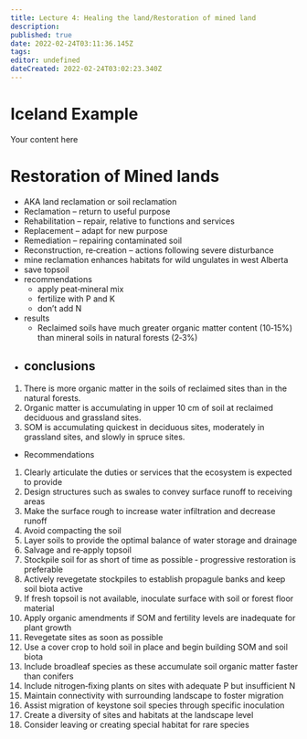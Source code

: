 ```yaml
---
title: Lecture 4: Healing the land/Restoration of mined land
description: 
published: true
date: 2022-02-24T03:11:36.145Z
tags: 
editor: undefined
dateCreated: 2022-02-24T03:02:23.340Z
---
```


# Iceland Example
Your content here
# Restoration of Mined lands
- AKA land reclamation or soil reclamation
- Reclamation – return to useful purpose
- Rehabilitation – repair, relative to functions and services
- Replacement – adapt for new purpose
- Remediation – repairing contaminated soil
- Reconstruction, re‐creation – actions following severe disturbance
- mine reclamation enhances habitats for wild ungulates in west Alberta
- save topsoil
- recommendations
	- apply peat‐mineral mix
	- fertilize with P and K
	- don’t add N
- results
	- Reclaimed soils have much greater organic matter content (10‐15%) than mineral soils in natural forests (2‐3%)
- conclusions
	- 
1. There is more organic matter in the soils of reclaimed sites than in the natural forests.
2. Organic matter is accumulating in upper 10 cm of soil at reclaimed deciduous and grassland sites.
3. SOM is accumulating quickest in deciduous sites, moderately in grassland sites, and slowly in spruce sites.

- Recommendations
1. Clearly articulate the duties or services that the ecosystem is expected to provide
2. Design structures such as swales to convey surface runoff to receiving areas
3. Make the surface rough to increase water infiltration and decrease runoff
4. Avoid compacting the soil
5. Layer soils to provide the optimal balance of water storage and drainage
6. Salvage and re‐apply topsoil
7. Stockpile soil for as short of time as possible ‐ progressive restoration is preferable
8. Actively revegetate stockpiles to establish propagule banks and keep soil biota active
9. If fresh topsoil is not available, inoculate surface with soil or forest floor material
10. Apply organic amendments if SOM and fertility levels are inadequate for plant growth
11. Revegetate sites as soon as possible
12. Use a cover crop to hold soil in place and begin building SOM and soil biota
13. Include broadleaf species as these accumulate soil organic matter faster than conifers
14. Include nitrogen‐fixing plants on sites with adequate P but insufficient N
15. Maintain connectivity with surrounding landscape to foster migration
16. Assist migration of keystone soil species through specific inoculation
17. Create a diversity of sites and habitats at the landscape level
18. Consider leaving or creating special habitat for rare species